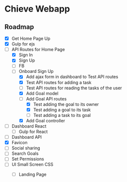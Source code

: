 # Chieve Webapp


## Roadmap
- [x] Get Home Page Up
- [x] Gulp for ejs
- [ ] API Routes for Home Page
	- [x] Sign In
	- [x] Sign Up
	- [ ] FB
	- [ ] Onboard Sign Up
		- [x] Add ajax form in dashboard to Test API routes
		- [x] Test API routes for adding a task
		- [ ] Test API routes for reading the tasks of the user
		- [x] Add Goal model
		- [ ] Add Goal API routes
			- [x] Test adding the goal to its owner
			- [x] Test adding a goal to its task
			- [ ] Test adding a task to its goal
		- [x] Add Goal controller
- [ ] Dashboard React
	- [ ] Gulp for React
- [ ] Dashboard API
- [x] Favicon
- [ ] Social sharing
- [ ] Search Goals
- [ ] Set Permissions
- [ ] UI Small Screen CSS
	- [ ] Landing Page

